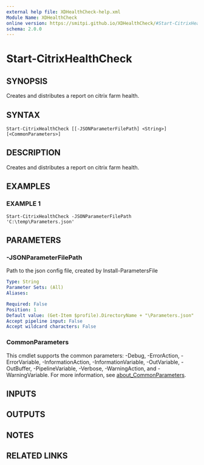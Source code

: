```yaml
---
external help file: XDHealthCheck-help.xml
Module Name: XDHealthCheck
online version: https://smitpi.github.io/XDHealthCheck/#Start-CitrixHealthCheck
schema: 2.0.0
---
```


# Start-CitrixHealthCheck

## SYNOPSIS
Creates and distributes  a report on citrix farm health.

## SYNTAX

```
Start-CitrixHealthCheck [[-JSONParameterFilePath] <String>] [<CommonParameters>]
```

## DESCRIPTION
Creates and distributes  a report on citrix farm health.

## EXAMPLES

### EXAMPLE 1
```
Start-CitrixHealthCheck -JSONParameterFilePath 'C:\temp\Parameters.json'
```

## PARAMETERS

### -JSONParameterFilePath
Path to the json config file, created by Install-ParametersFile

```yaml
Type: String
Parameter Sets: (All)
Aliases:

Required: False
Position: 1
Default value: (Get-Item $profile).DirectoryName + "\Parameters.json"
Accept pipeline input: False
Accept wildcard characters: False
```

### CommonParameters
This cmdlet supports the common parameters: -Debug, -ErrorAction, -ErrorVariable, -InformationAction, -InformationVariable, -OutVariable, -OutBuffer, -PipelineVariable, -Verbose, -WarningAction, and -WarningVariable. For more information, see [about_CommonParameters](http://go.microsoft.com/fwlink/?LinkID=113216).

## INPUTS

## OUTPUTS

## NOTES

## RELATED LINKS
